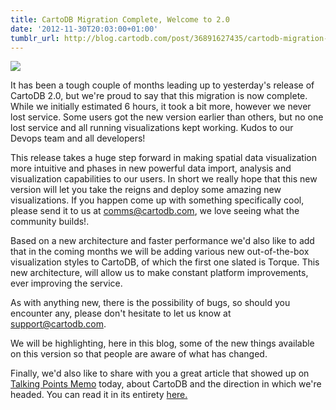 ```yaml
---
title: CartoDB Migration Complete, Welcome to 2.0
date: '2012-11-30T20:03:00+01:00'
tumblr_url: http://blog.cartodb.com/post/36891627435/cartodb-migration-complete-welcome-to-2-0
---
```


<img src="http://cartodb.s3.amazonaws.com/tumblr/posts/announcing_20.png"/>

It has been a tough couple of months leading up to yesterday's release of CartoDB 2.0, but we're proud to say that this migration is now complete. While we initially estimated 6 hours, it took a bit more, however we never lost service. Some users got the new version earlier than others, but no one lost service and all running visualizations kept working. Kudos to our Devops team and all developers!

This release takes a huge step forward in making spatial data visualization more intuitive and phases in new powerful data import, analysis and visualization capabilities to our users. In short we really hope that this new version will let you take the reigns and deploy some amazing new visualizations. If you happen come up with something specifically cool, please send it to us at comms@cartodb.com, we love seeing what the community builds!. 

Based on a new architecture and faster performance we'd also like to add that in the coming months we will be adding various new out-of-the-box visualization styles to CartoDB, of which the first one slated is Torque. This new architecture, will allow us to make constant platform improvements, ever improving the service. 

As with anything new, there is the possibility of bugs, so should you encounter any, please don't hesitate to let us know at <a href="mailto:support@cartodb.com">support@cartodb.com</a>. 

We will be highlighting, here in this blog, some of the new things available on this version so that people are aware of what has changed.

Finally, we'd also like to share with you a great article that showed up on <a href="http://talkingpointsmemo.com">Talking Points Memo</a> today, about CartoDB and the direction in which we're headed. You can read it in its entirety <a href="http://idealab.talkingpointsmemo.com/2012/11/carto-db-instagram-maps.php" target="_blank">here.</a>  
